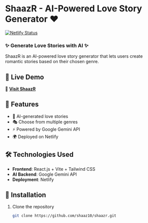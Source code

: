 # ShaazR - AI-Powered Love Story Generator ❤️

[![Netlify Status](https://api.netlify.com/api/v1/badges/YOUR_BADGE_ID/deploy-status)](https://shaazr.netlify.app/)

### ✨ Generate Love Stories with AI ✨  
ShaazR is an AI-powered love story generator that lets users create romantic stories based on their chosen genre.

## 🚀 Live Demo  
🔗 **[Visit ShaazR](https://shaazr.netlify.app/)**

## 📌 Features  
- 💖 AI-generated love stories  
- 🎭 Choose from multiple genres  
- ⚡ Powered by Google Gemini API  
- 🌍 Deployed on Netlify  

## 🛠️ Technologies Used  
- **Frontend**: React.js + Vite + Tailwind CSS  
- **AI Backend**: Google Gemini API  
- **Deployment**: Netlify  

## 🔧 Installation  
1. Clone the repository  
   ```bash
   git clone https://github.com/shaaz10/shaazr.git
